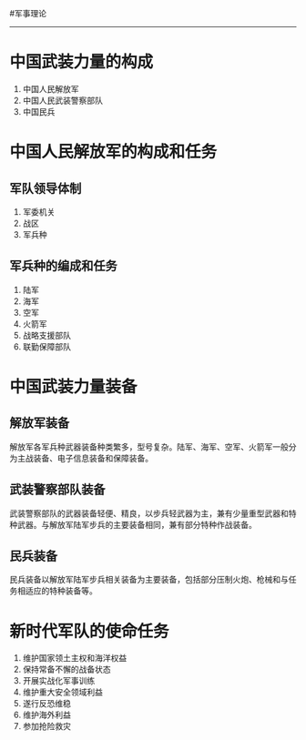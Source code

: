 #军事理论 

---
# 中国武装力量的构成

1. 中国人民解放军
2. 中国人民武装警察部队
3. 中国民兵


# 中国人民解放军的构成和任务

## 军队领导体制
1. 军委机关
2. 战区
3. 军兵种

## 军兵种的编成和任务
1. 陆军
2. 海军
3. 空军
4. 火箭军
5. 战略支援部队
6. 联勤保障部队

# 中国武装力量装备

## 解放军装备
解放军各军兵种武器装备种类繁多，型号复杂。陆军、海军、空军、火箭军一般分为主战装备、电子信息装备和保障装备。

## 武装警察部队装备
武装警察部队的武器装备轻便、精良，以步兵轻武器为主，兼有少量重型武器和特种武器。与解放军陆军步兵的主要装备相同，兼有部分特种作战装备。

## 民兵装备
民兵装备以解放军陆军步兵相关装备为主要装备，包括部分压制火炮、枪械和与任务相适应的特种装备等。

# 新时代军队的使命任务
1. 维护国家领土主权和海洋权益
2. 保持常备不懈的战备状态
3. 开展实战化军事训练
4. 维护重大安全领域利益
5. 遂行反恐维稳
6. 维护海外利益
7. 参加抢险救灾

